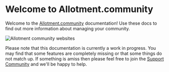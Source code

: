 # Welcome to Allotment.community

Welcome to the [Allotment.community](https://allotment.community) documentation! Use these docs to find out more information about managing your community.

![Allotment community websites](/screenshots/allotment-community.png)

Please note that this documentation is currently a work in progress.  You may find that some features are completely missing or that some things do not match up.  If something is amiss then please feel free to join the [Support Community](https://support.allotment.community) and we'll be happy to help.